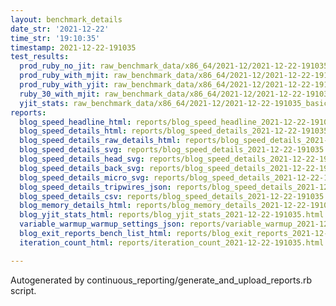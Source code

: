 ```yaml
---
layout: benchmark_details
date_str: '2021-12-22'
time_str: '19:10:35'
timestamp: 2021-12-22-191035
test_results:
  prod_ruby_no_jit: raw_benchmark_data/x86_64/2021-12/2021-12-22-191035_basic_benchmark_prod_ruby_no_jit.json
  prod_ruby_with_mjit: raw_benchmark_data/x86_64/2021-12/2021-12-22-191035_basic_benchmark_prod_ruby_with_mjit.json
  prod_ruby_with_yjit: raw_benchmark_data/x86_64/2021-12/2021-12-22-191035_basic_benchmark_prod_ruby_with_yjit.json
  ruby_30_with_mjit: raw_benchmark_data/x86_64/2021-12/2021-12-22-191035_basic_benchmark_ruby_30_with_mjit.json
  yjit_stats: raw_benchmark_data/x86_64/2021-12/2021-12-22-191035_basic_benchmark_yjit_stats.json
reports:
  blog_speed_headline_html: reports/blog_speed_headline_2021-12-22-191035.html
  blog_speed_details_html: reports/blog_speed_details_2021-12-22-191035.html
  blog_speed_details_raw_details_html: reports/blog_speed_details_2021-12-22-191035.raw_details.html
  blog_speed_details_svg: reports/blog_speed_details_2021-12-22-191035.svg
  blog_speed_details_head_svg: reports/blog_speed_details_2021-12-22-191035.head.svg
  blog_speed_details_back_svg: reports/blog_speed_details_2021-12-22-191035.back.svg
  blog_speed_details_micro_svg: reports/blog_speed_details_2021-12-22-191035.micro.svg
  blog_speed_details_tripwires_json: reports/blog_speed_details_2021-12-22-191035.tripwires.json
  blog_speed_details_csv: reports/blog_speed_details_2021-12-22-191035.csv
  blog_memory_details_html: reports/blog_memory_details_2021-12-22-191035.html
  blog_yjit_stats_html: reports/blog_yjit_stats_2021-12-22-191035.html
  variable_warmup_warmup_settings_json: reports/variable_warmup_2021-12-22-191035.warmup_settings.json
  blog_exit_reports_bench_list_html: reports/blog_exit_reports_2021-12-22-191035.bench_list.html
  iteration_count_html: reports/iteration_count_2021-12-22-191035.html

---
```

Autogenerated by continuous_reporting/generate_and_upload_reports.rb script.
